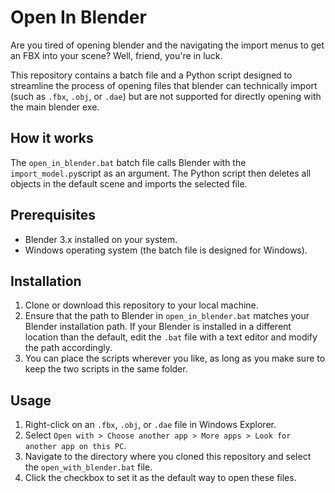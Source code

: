 # Open In Blender

Are you tired of opening blender and the navigating the import menus to get an FBX into your scene? Well, friend, you're in luck.

This repository contains a batch file and a Python script designed to streamline the process of opening files that blender can technically import (such as `.fbx`, `.obj`, or `.dae`) but are not supported for directly opening with the main blender exe.

## How it works

The `open_in_blender.bat` batch file calls Blender with the `import_model.py`script as an argument. The Python script then deletes all objects in the default scene and imports the selected file.

## Prerequisites

- Blender 3.x installed on your system.
- Windows operating system (the batch file is designed for Windows).

## Installation

1. Clone or download this repository to your local machine.
2. Ensure that the path to Blender in `open_in_blender.bat` matches your Blender installation path. If your Blender is installed in a different location than the default, edit the `.bat` file with a text editor and modify the path accordingly.
3. You can place the scripts wherever you like, as long as you make sure to keep the two scripts in the same folder.

## Usage

1. Right-click on an `.fbx`, `.obj`, or `.dae` file in Windows Explorer.
2. Select `Open with > Choose another app > More apps > Look for another app on this PC`.
3. Navigate to the directory where you cloned this repository and select the `open_with_blender.bat` file.
4. Click the checkbox to set it as the default way to open these files.